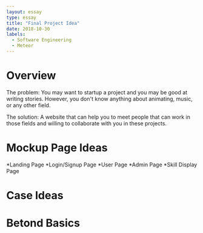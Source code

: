 ```yaml
---
layout: essay
type: essay
title: "Final Project Idea"
date: 2018-10-30
labels:
  - Software Engineering
  - Meteor
---
```


# Overview
The problem: You may want to startup a project and you may be good at writing stories. However, you don't know anything about animating, music, or any other field.

The solution: A website that can help you to meet people that can work in those fields and willing to collaborate with you in these projects.

# Mockup Page Ideas
*Landing Page
*Login/Signup Page
*User Page 
*Admin Page 
*Skill Display Page

# Case Ideas

# Betond Basics
